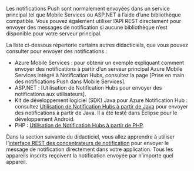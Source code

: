 

Les notifications Push sont normalement envoyées dans un service principal tel que Mobile Services ou ASP.NET à l’aide d’une bibliothèque compatible. Vous pouvez également utiliser l’API REST directement pour envoyer des messages de notification si aucune bibliothèque n’est disponible pour votre serveur principal.

La liste ci-dessous répertorie certains autres didacticiels, que vous pouvez consulter pour envoyer des notifications :

- Azure Mobile Services : pour obtenir un exemple expliquant comment envoyer des notifications à partir d’un serveur principal Azure Mobile Services intégré à Notification Hubs, consultez la page [Prise en main des notifications Push dans Mobile Services].  
- ASP.NET : [Utilisation de Notification Hubs pour envoyer des notifications aux utilisateurs].
- Kit de développement logiciel (SDK) Java pour Azure Notification Hub : consultez [Utilisation de Notification Hubs à partir de Java](../articles/notification-hubs/notification-hubs-java-backend-how-to.md) pour envoyer des notifications à partir de Java. Il a été testé dans Eclipse pour le développement Android.
- PHP : [Utilisation de Notification Hubs à partir de PHP](../articles/notification-hubs/notification-hubs-php-backend-how-to.md).


Dans la section suivante du didacticiel, vous allez apprendre à utiliser l’[interface REST des concentrateurs de notification](http://msdn.microsoft.com/library/windowsazure/dn223264.aspx) pour envoyer le message de notification directement dans votre application. Tous les appareils inscrits reçoivent la notification envoyée par n’importe quel appareil.

<!---HONumber=July15_HO2-->